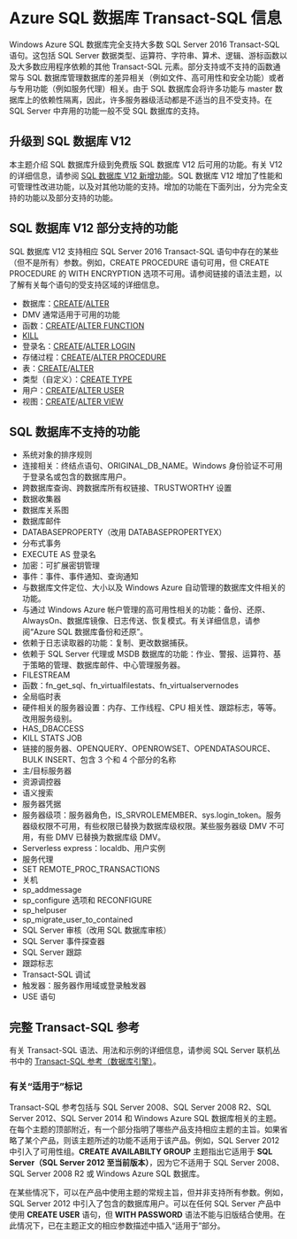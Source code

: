 <properties
   pageTitle="Azure SQL 数据库 Transact-SQL 信息 | Windows Azure"
   description="Azure SQL 数据库中的 Transact-SQL 语句"
   services="sql-database"
   documentationCenter=""
   authors="BYHAM"
   manager="jeffreyg"
   editor=""
   tags=""/>

<tags
   ms.service="sql-database"
   ms.date="11/09/2015"
   wacn.date="01/05/2016"/>

# Azure SQL 数据库 Transact-SQL 信息

Windows Azure SQL 数据库完全支持大多数 SQL Server 2016 Transact-SQL 语句。这包括 SQL Server 数据类型、运算符、字符串、算术、逻辑、游标函数以及大多数应用程序依赖的其他 Transact-SQL 元素。部分支持或不支持的函数通常与 SQL 数据库管理数据库的差异相关（例如文件、高可用性和安全功能）或者与专用功能（例如服务代理）相关。由于 SQL 数据库会将许多功能与 master 数据库上的依赖性隔离，因此，许多服务器级活动都是不适当的且不受支持。在 SQL Server 中弃用的功能一般不受 SQL 数据库的支持。

## 升级到 SQL 数据库 V12

本主题介绍 SQL 数据库升级到免费版 SQL 数据库 V12 后可用的功能。有关 V12 的详细信息，请参阅 [SQL 数据库 V12 新增功能](/documentation/articles/sql-database-v12-whats-new)。SQL 数据库 V12 增加了性能和可管理性改进功能，以及对其他功能的支持。增加的功能在下面列出，分为完全支持的功能以及部分支持的功能。

## SQL 数据库 V12 部分支持的功能

SQL 数据库 V12 支持相应 SQL Server 2016 Transact-SQL 语句中存在的某些（但不是所有）参数。例如，CREATE PROCEDURE 语句可用，但 CREATE PROCEDURE 的 WITH ENCRYPTION 选项不可用。请参阅链接的语法主题，以了解有关每个语句的受支持区域的详细信息。

- 数据库：[CREATE](https://msdn.microsoft.com/zh-cn/library/dn268335.aspx)/[ALTER](https://msdn.microsoft.com/zh-cn/library/ms174269.aspx)
- DMV 通常适用于可用的功能
- 函数：[CREATE](https://msdn.microsoft.com/zh-cn/library/ms186755.aspx)/[ALTER FUNCTION](https://msdn.microsoft.com/zh-cn/library/ms186967.aspx)
- [KILL](https://msdn.microsoft.com/zh-cn/library/ms173730.aspx) 
- 登录名：[CREATE](https://msdn.microsoft.com/zh-cn/library/ms189751.aspx)/[ALTER LOGIN](https://msdn.microsoft.com/zh-cn/library/ms189828.aspx)
- 存储过程：[CREATE](https://msdn.microsoft.com/zh-cn/library/ms187926.aspx)/[ALTER PROCEDURE](https://msdn.microsoft.com/zh-cn/library/ms189762.aspx)
- 表：[CREATE](https://msdn.microsoft.com/zh-cn/library/dn305849.aspx)/[ALTER](https://msdn.microsoft.com/zh-cn/library/ms190273.aspx)
- 类型（自定义）：[CREATE TYPE](https://msdn.microsoft.com/zh-cn/library/ms175007.aspx)
- 用户：[CREATE](https://msdn.microsoft.com/zh-cn/library/ms173463.aspx)/[ALTER USER](https://msdn.microsoft.com/zh-cn/library/ms176060.aspx)
- 视图：[CREATE](https://msdn.microsoft.com/zh-cn/library/ms187956.aspx)/[ALTER VIEW](https://msdn.microsoft.com/zh-cn/library/ms173846.aspx)

## SQL 数据库不支持的功能

- 系统对象的排序规则
- 连接相关：终结点语句、ORIGINAL\_DB\_NAME。Windows 身份验证不可用于登录名或包含的数据库用户。
- 跨数据库查询、跨数据库所有权链接、TRUSTWORTHY 设置
- 数据收集器
- 数据库关系图
- 数据库邮件
- DATABASEPROPERTY（改用 DATABASEPROPERTYEX）
- 分布式事务
- EXECUTE AS 登录名
- 加密：可扩展密钥管理
- 事件：事件、事件通知、查询通知
- 与数据库文件定位、大小以及 Windows Azure 自动管理的数据库文件相关的功能。
- 与通过 Windows Azure 帐户管理的高可用性相关的功能：备份、还原、AlwaysOn、数据库镜像、日志传送、恢复模式。有关详细信息，请参阅“Azure SQL 数据库备份和还原”。
- 依赖于日志读取器的功能：复制、更改数据捕获。
- 依赖于 SQL Server 代理或 MSDB 数据库的功能：作业、警报、运算符、基于策略的管理、数据库邮件、中心管理服务器。
- FILESTREAM
- 函数：fn\_get\_sql、fn\_virtualfilestats、fn\_virtualservernodes
- 全局临时表
- 硬件相关的服务器设置：内存、工作线程、CPU 相关性、跟踪标志，等等。改用服务级别。
- HAS\_DBACCESS
- KILL STATS JOB
- 链接的服务器、OPENQUERY、OPENROWSET、OPENDATASOURCE、BULK INSERT、包含 3 个和 4 个部分的名称
- 主/目标服务器
- 资源调控器
- 语义搜索
- 服务器凭据
- 服务器级项：服务器角色，IS\_SRVROLEMEMBER、sys.login\_token。服务器级权限不可用，有些权限已替换为数据库级权限。某些服务器级 DMV 不可用，有些 DMV 已替换为数据库级 DMV。
- Serverless express：localdb、用户实例
- 服务代理
- SET REMOTE\_PROC\_TRANSACTIONS
- 关机
- sp\_addmessage
- sp\_configure 选项和 RECONFIGURE
- sp\_helpuser
- sp\_migrate\_user\_to\_contained
- SQL Server 审核（改用 SQL 数据库审核）
- SQL Server 事件探查器
- SQL Server 跟踪
- 跟踪标志
- Transact-SQL 调试
- 触发器：服务器作用域或登录触发器
- USE 语句

## 完整 Transact-SQL 参考

有关 Transact-SQL 语法、用法和示例的详细信息，请参阅 SQL Server 联机丛书中的 [Transact-SQL 参考（数据库引擎）](https://msdn.microsoft.com/zh-cn/library/bb510741.aspx)。

### 有关“适用于”标记

Transact-SQL 参考包括与 SQL Server 2008、SQL Server 2008 R2、SQL Server 2012、SQL Server 2014 和 Windows Azure SQL 数据库相关的主题。在每个主题的顶部附近，有一个部分指明了哪些产品支持相应主题的主旨。如果省略了某个产品，则该主题所述的功能不适用于该产品。例如，SQL Server 2012 中引入了可用性组。**CREATE AVAILABILTY GROUP** 主题指出它适用于 **SQL Server（SQL Server 2012 至当前版本）**，因为它不适用于 SQL Server 2008、SQL Server 2008 R2 或 Windows Azure SQL 数据库。

在某些情况下，可以在产品中使用主题的常规主旨，但并非支持所有参数。例如，SQL Server 2012 中引入了包含的数据库用户。可以在任何 SQL Server 产品中使用 **CREATE USER** 语句，但 **WITH PASSWORD** 语法不能与旧版结合使用。在此情况下，已在主题正文的相应参数描述中插入“适用于”部分。

<!---HONumber=Mooncake_1221_2015-->
